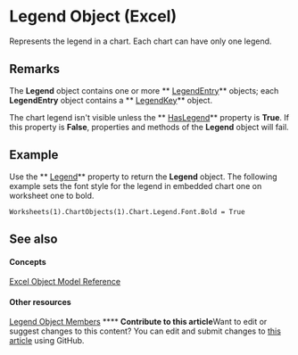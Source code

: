 
# Legend Object (Excel)

Represents the legend in a chart. Each chart can have only one legend.


## Remarks

 The **Legend** object contains one or more ** [LegendEntry](ebe8c35c-87b4-11e6-0675-b8bcc8c668a5.md)** objects; each **LegendEntry** object contains a ** [LegendKey](2d806a8f-2fed-e6f6-bb76-7339fa692cbb.md)** object.

The chart legend isn't visible unless the  ** [HasLegend](e791cc18-03a3-1e60-f064-256cdbd6bd2e.md)** property is **True**. If this property is  **False**, properties and methods of the  **Legend** object will fail.


## Example

Use the  ** [Legend](6396ca0f-63b5-3d4a-4f6b-b4e80a1911b3.md)** property to return the **Legend** object. The following example sets the font style for the legend in embedded chart one on worksheet one to bold.


```
Worksheets(1).ChartObjects(1).Chart.Legend.Font.Bold = True
```


## See also


#### Concepts


 [Excel Object Model Reference](11ea8598-8a20-92d5-f98b-0da04263bf2c.md)
#### Other resources


 [Legend Object Members](3b5e8714-67b8-9b58-f4c6-61f2b763ee00.md)
****   **Contribute to this article**Want to edit or suggest changes to this content? You can edit and submit changes to  [this article](https://github.com/jhershey00/VBA_Excel_Test/OpenXMLCon/articles/9be53984-bc9c-f964-9ab3-be52d3699bd9.md) using GitHub.

